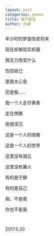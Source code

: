 ```yaml
---
layout: post
categories: poems
title: 我不是我
author: 白楊
---
```


年少时的梦是改变将来

现在却被现实折磨

我无力改变什么

包括自己

是我太心急

还是我……

我一个人走尽黄昏

走在傍晚

夜很深沉

这是一个人的夜晚

这是一个人的世界

这里没有烟云

这里没有篝火

有的是宁静

有的是自己

我，不是我

你也不是我

&nbsp;

2017.5.20






